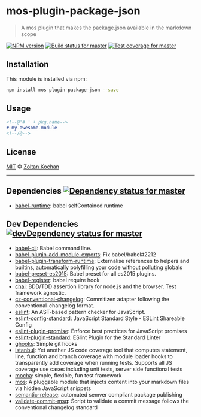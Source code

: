 <!--@'# ' + package.name-->
# mos-plugin-package-json
<!--/@-->

<!--@'> ' + package.description-->
> A mos plugin that makes the package.json available in the markdown scope
<!--/@-->

<!--@shields.flatSquare('npm', 'travis', 'coveralls')-->
[![NPM version](https://img.shields.io/npm/v/mos-plugin-package-json.svg?style=flat-square)](https://www.npmjs.com/package/mos-plugin-package-json) [![Build status for master](https://img.shields.io/travis/mosjs/mos-plugin-package-json/master.svg?style=flat-square)](https://travis-ci.org/mosjs/mos-plugin-package-json) [![Test coverage for master](https://img.shields.io/coveralls/mosjs/mos-plugin-package-json/master.svg?style=flat-square)](https://coveralls.io/r/mosjs/mos-plugin-package-json?branch=master)
<!--/@-->

<!--@installation()-->
## Installation

This module is installed via npm:

```sh
npm install mos-plugin-package-json --save
```
<!--/@-->

## Usage

```md
<!--@'# ' + pkg.name-->
# my-awesome-module
<!--/@-->
```

<!--@license()-->
## License

[MIT](./LICENSE) © [Zoltan Kochan](http://kochan.io)
<!--/@-->

* * *

<!--@dependencies({ shield: 'flat-square' })-->
## <a name="dependencies">Dependencies</a> [![Dependency status for master](https://img.shields.io/david/mosjs/mos-plugin-package-json/master.svg?style=flat-square)](https://david-dm.org/mosjs/mos-plugin-package-json/master)

- [babel-runtime](https://github.com/babel/babel/blob/master/packages): babel selfContained runtime

<!--/@-->

<!--@devDependencies({ shield: 'flat-square' })-->
## <a name="dev-dependencies">Dev Dependencies</a> [![devDependency status for master](https://img.shields.io/david/dev/mosjs/mos-plugin-package-json/master.svg?style=flat-square)](https://david-dm.org/mosjs/mos-plugin-package-json/master#info=devDependencies)

- [babel-cli](https://github.com/babel/babel/blob/master/packages): Babel command line.
- [babel-plugin-add-module-exports](https://github.com/59naga/babel-plugin-add-module-exports): Fix babel/babel#2212
- [babel-plugin-transform-runtime](https://github.com/babel/babel/blob/master/packages): Externalise references to helpers and builtins, automatically polyfilling your code without polluting globals
- [babel-preset-es2015](https://github.com/babel/babel/blob/master/packages): Babel preset for all es2015 plugins.
- [babel-register](https://github.com/babel/babel/blob/master/packages): babel require hook
- [chai](https://github.com/chaijs/chai): BDD/TDD assertion library for node.js and the browser. Test framework agnostic.
- [cz-conventional-changelog](https://github.com/commitizen/cz-conventional-changelog): Commitizen adapter following the conventional-changelog format.
- [eslint](https://github.com/eslint/eslint): An AST-based pattern checker for JavaScript.
- [eslint-config-standard](https://github.com/feross/eslint-config-standard): JavaScript Standard Style - ESLint Shareable Config
- [eslint-plugin-promise](https://github.com/xjamundx/eslint-plugin-promise): Enforce best practices for JavaScript promises
- [eslint-plugin-standard](https://github.com/xjamundx/eslint-plugin-standard): ESlint Plugin for the Standard Linter
- [ghooks](https://github.com/gtramontina/ghooks): Simple git hooks
- [istanbul](https://github.com/gotwarlost/istanbul): Yet another JS code coverage tool that computes statement, line, function and branch coverage with module loader hooks to transparently add coverage when running tests. Supports all JS coverage use cases including unit tests, server side functional tests
- [mocha](https://github.com/mochajs/mocha): simple, flexible, fun test framework
- [mos](https://github.com/zkochan/mos): A pluggable module that injects content into your markdown files via hidden JavaScript snippets
- [semantic-release](https://github.com/semantic-release/semantic-release): automated semver compliant package publishing
- [validate-commit-msg](https://github.com/kentcdodds/validate-commit-msg): Script to validate a commit message follows the conventional changelog standard

<!--/@-->
